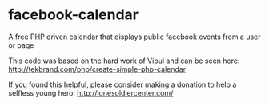 facebook-calendar
=================

A free PHP driven calendar that displays public facebook events from a user or page


This code was based on the hard work of Vipul and can be seen here: http://tekbrand.com/php/create-simple-php-calendar



If you found this helpful, please consider making a donation to help a selfless young hero: http://lonesoldiercenter.com/
